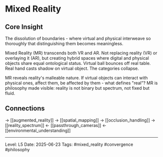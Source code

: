 # Mixed Reality

## Core Insight
The dissolution of boundaries - where virtual and physical interweave so thoroughly that distinguishing them becomes meaningless.

Mixed Reality (MR) transcends both VR and AR. Not replacing reality (VR) or overlaying it (AR), but creating hybrid spaces where digital and physical objects share equal ontological status. Virtual ball bounces off real table. Real hand casts shadow on virtual object. The categories collapse.

MR reveals reality's malleable nature. If virtual objects can interact with physical ones, affect them, be affected by them - what defines "real"? MR is philosophy made visible: reality is not binary but spectrum, not fixed but fluid.

## Connections
→ [[augmented_reality]]
→ [[spatial_mapping]]
→ [[occlusion_handling]]
→ [[reality_spectrum]]
← [[passthrough_cameras]]
← [[environmental_understanding]]

---
Level: L5
Date: 2025-06-23
Tags: #mixed_reality #convergence #philosophy